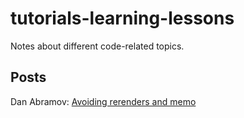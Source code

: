 # tutorials-learning-lessons

Notes about different code-related topics.

## Posts 

Dan Abramov: [Avoiding rerenders and memo](https://overreacted.io/before-you-memo/)
